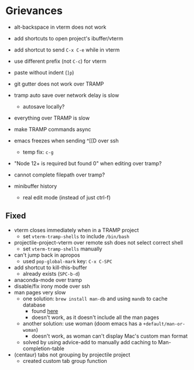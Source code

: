 # Grievances

- alt-backspace in vterm does not work
- add shortcuts to open project's ibuffer/vterm
- add shortcut to send `C-x C-e` while in vterm
- use different prefix (not `C-c`) for vterm
- paste without indent (`]p`)
- git gutter does not work over TRAMP

- tramp auto save over network delay is slow
    - autosave locally?
- everything over TRAMP is slow
- make TRAMP commands async
- emacs freezes when sending ^[[D over ssh
    - temp fix: `c-g`
- "Node 12+ is required but found 0" when editing over tramp?
- cannot complete filepath over tramp?

- minibuffer history
    - real edit mode (instead of just ctrl-f)

## Fixed
- vterm closes immediately when in a TRAMP project
    - set `vterm-tramp-shells` to include `/bin/bash`
- projectile-project-vterm over remote ssh does not select correct shell
    - set `vterm-tramp-shells` manually
- can't jump back in apropos
    - used `pop-global-mark` key: `C-x C-SPC`
- add shortcut to kill-this-buffer
    - already exists (`SPC-b-d`)
- anaconda-mode over tramp
- disable/fix irony mode over ssh
- man pages very slow
    - one solution: `brew install man-db` and using `mandb` to cache database
        - found [here](https://github.com/abo-abo/swiper/issues/2836#issuecomment-831292443)
        - doesn't work, as it doesn't include all the man pages
    - another solution: use woman (doom emacs has a `+default/man-or-woman`)
        - doesn't work, as woman can't display Mac's custom man format
    - solved by using advice-add to manually add caching to Man-completion-table
- (centaur) tabs not grouping by projectile project
    - created custom tab group function
